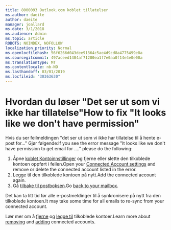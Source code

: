 ```yaml
---
title: 8000093 Outlook.com koblet tillatelser
ms.author: daeite
author: daeite
manager: joallard
ms.date: 3/1/2018
ms.audience: Admin
ms.topic: article
ROBOTS: NOINDEX, NOFOLLOW
localization_priority: Normal
ms.openlocfilehash: 56f6266d043dee91364c5ae4d9cd8a4775499e8a
ms.sourcegitcommit: 497aceed1484af71200ea1f7e0aa0f14e4e0e00a
ms.translationtype: MT
ms.contentlocale: nb-NO
ms.lasthandoff: 03/01/2019
ms.locfileid: "30363630"
---
```

# <a name="how-to-fix-it-looks-like-we-dont-have-permission"></a><span data-ttu-id="bdc17-102">Hvordan du løser "Det ser ut som vi ikke har tillatelse"</span><span class="sxs-lookup"><span data-stu-id="bdc17-102">How to fix "It looks like we don't have permission"</span></span>

<span data-ttu-id="bdc17-103">Hvis du ser feilmeldingen "det ser ut som vi ikke har tillatelse til å hente e-post for..." Gjør følgende:</span><span class="sxs-lookup"><span data-stu-id="bdc17-103">If you see the error message "It looks like we don't have permission to get email for ...." please do the following:</span></span>

1. <span data-ttu-id="bdc17-104">Åpne [koblet Kontoinnstillinger](https://outlook.live.com/mail/options/mail/accounts) og fjerne eller slette den tilkoblede kontoen oppført i feilen.</span><span class="sxs-lookup"><span data-stu-id="bdc17-104">Open your [Connected Account settings](https://outlook.live.com/mail/options/mail/accounts) and remove or delete the connected account listed in the error.</span></span> 
2. <span data-ttu-id="bdc17-105">Legge til den tilkoblede kontoen på nytt.</span><span class="sxs-lookup"><span data-stu-id="bdc17-105">Add the connected account again.</span></span>
3. <span data-ttu-id="bdc17-106">Gå [tilbake til postboksen](https://outlook.live.com/mail/inbox).</span><span class="sxs-lookup"><span data-stu-id="bdc17-106">Go [back to your mailbox](https://outlook.live.com/mail/inbox).</span></span>

<span data-ttu-id="bdc17-107">Det kan ta litt tid før alle e-postmeldinger til å synkronisere på nytt fra den tilkoblede kontoen.</span><span class="sxs-lookup"><span data-stu-id="bdc17-107">It may take some time for all emails to re-sync from your connected account.</span></span>

<span data-ttu-id="bdc17-108">Lær mer om å [fjerne](https://support.office.com/article/0b9a6b95-ff1b-46c1-bf60-d6b3b82c5ac8) og [legge til](https://support.office.com/article/c5224df4-5885-4e79-91ba-523aa743f0ba) tilkoblede kontoer.</span><span class="sxs-lookup"><span data-stu-id="bdc17-108">Learn more about [removing](https://support.office.com/article/0b9a6b95-ff1b-46c1-bf60-d6b3b82c5ac8) and [adding](https://support.office.com/article/c5224df4-5885-4e79-91ba-523aa743f0ba) connected accounts.</span></span>